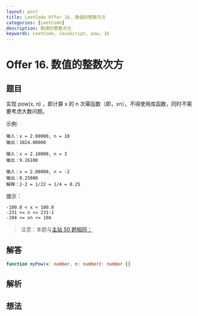 ```yaml
---
layout: post
title: LeetCode Offer 16. 数值的整数次方
categories: [LeetCode]
description: 数值的整数次方
keywords: LeetCode, JavaScript, pow, 16
---
```


# Offer 16. 数值的整数次方

## 题目

实现 pow(x, n) ，即计算 x 的 n 次幂函数（即，xn）。不得使用库函数，同时不需要考虑大数问题。

示例:

```
输入：x = 2.00000, n = 10
输出：1024.00000

输入：x = 2.10000, n = 3
输出：9.26100

输入：x = 2.00000, n = -2
输出：0.25000
解释：2-2 = 1/22 = 1/4 = 0.25
```

提示：

```
-100.0 < x < 100.0
-231 <= n <= 231-1
-104 <= xn <= 104
```

> 注意：本题与[主站 50 题相同：](https://leetcode-cn.com/problems/powx-n/)

## 解答

```typescript
function myPow(x: number, n: number): number {}
```

## 解析

## 想法
